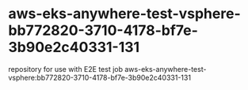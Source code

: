 # aws-eks-anywhere-test-vsphere-bb772820-3710-4178-bf7e-3b90e2c40331-131
repository for use with E2E test job aws-eks-anywhere-test-vsphere:bb772820-3710-4178-bf7e-3b90e2c40331-131
